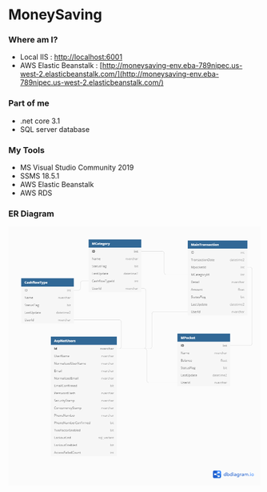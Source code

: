 # MoneySaving


### Where am I?
* Local IIS : [http://localhost:6001](http://localhost:6001/)
* AWS Elastic Beanstalk : [http://moneysaving-env.eba-789nipec.us-west-2.elasticbeanstalk.com/](http://moneysaving-env.eba-789nipec.us-west-2.elasticbeanstalk.com/)


### Part of me
* .net core 3.1
* SQL server database


### My Tools
* MS Visual Studio Community 2019
* SSMS 18.5.1
* AWS Elastic Beanstalk
* AWS RDS


### ER Diagram
![pic1](_img/MoneySaving.png)